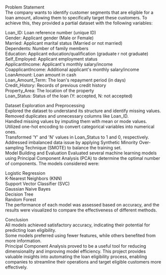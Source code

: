 Problem Statement\
The company wants to identify customer segments that are eligible for a loan amount, allowing them to specifically target these customers. To achieve this, they provided a partial dataset with the following variables:

Loan_ID: Loan reference number (unique ID)\
Gender: Applicant gender (Male or Female)\
Married: Applicant marital status (Married or not married)\
Dependents: Number of family members\
Education: Applicant education/qualification (graduate r not graduate)\
Self_Employed: Applicant employment status\
ApplicantIncome: Applicant's monthly salary/income\
CoapplicantIncome: Additional applicant's monthly salary/income\
LoanAmount: Loan amount in cash\
Loan_Amount_Term: The loan's repayment period (in days)\
Credit_History: Records of previous credit history\
Property_Area: The location of the property\
Loan_Status: Status of the loan (Y: accepted, N: not accepted)

Dataset Exploration and Preprocessing\
Explored the dataset to understand its structure and identify missing values.\
Removed duplicates and unnecessary columns like Loan_ID.\
Handled missing values by imputing them with mean or mode values.\
Utilized one-hot encoding to convert categorical variables into numerical ones.\
Transformed 'Y' and 'N' values in Loan_Status to 1 and 0, respectively.\
Addressed imbalanced data issue by applying Synthetic Minority Over-sampling Technique (SMOTE) to balance the training set.\
Model Building and Evaluation
Evaluated several machine learning models using Principal Component Analysis (PCA) to determine the optimal number of components. The models considered were:

Logistic Regression\
K-Nearest Neighbors (KNN)\
Support Vector Classifier (SVC)\
Gaussian Naive Bayes\
Decision Tree\
Random Forest\
The performance of each model was assessed based on accuracy, and the results were visualized to compare the effectiveness of different methods.

Conclusion\
All models achieved satisfactory accuracy, indicating their potential for predicting loan eligibility.\
Some models preferred using fewer features, while others benefited from more information.\
Principal Component Analysis proved to be a useful tool for reducing dimensionality and improving model efficiency.
This project provides valuable insights into automating the loan eligibility process, enabling companies to streamline their operations and target eligible customers more effectively.


